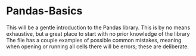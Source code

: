 # Pandas-Basics
This will be a gentle introduction to the Pandas library. This is by no means exhaustive, but a great place to start with no prior knowledge of the library
The file has a couple examples of possible common mistakes, meaning when opening or running all cells there will be errors; these are deliberate.
